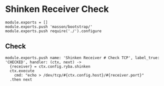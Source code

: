 
# Shinken Receiver Check

    module.exports = []
    module.exports.push 'masson/bootstrap/'
    module.exports.push require('./').configure

## Check

    module.exports.push name: 'Shinken Receiver # Check TCP', label_true: 'CHECKED', handler: (ctx, next) ->
      {receiver} = ctx.config.ryba.shinken
      ctx.execute
        cmd: "echo > /dev/tcp/#{ctx.config.host}/#{receiver.port}"
      .then next
